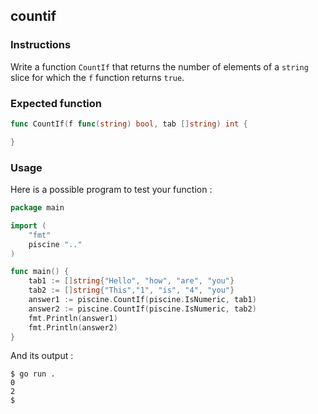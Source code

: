 ## countif

### Instructions

Write a function `CountIf` that returns the number of elements of a `string` slice for which the `f` function returns `true`.

### Expected function

```go
func CountIf(f func(string) bool, tab []string) int {

}
```

### Usage

Here is a possible program to test your function :

```go
package main

import (
	"fmt"
	piscine ".."
)

func main() {
	tab1 := []string{"Hello", "how", "are", "you"}
	tab2 := []string{"This","1", "is", "4", "you"}
	answer1 := piscine.CountIf(piscine.IsNumeric, tab1)
	answer2 := piscine.CountIf(piscine.IsNumeric, tab2)
	fmt.Println(answer1)
	fmt.Println(answer2)
}
```

And its output :

```console
$ go run .
0
2
$
```
